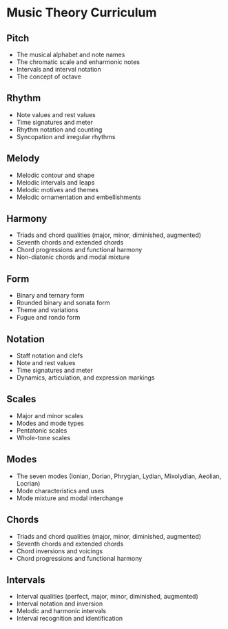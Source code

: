 # Music Theory Curriculum

## Pitch

- The musical alphabet and note names
- The chromatic scale and enharmonic notes
- Intervals and interval notation
- The concept of octave

## Rhythm

- Note values and rest values
- Time signatures and meter
- Rhythm notation and counting
- Syncopation and irregular rhythms

## Melody

- Melodic contour and shape
- Melodic intervals and leaps
- Melodic motives and themes
- Melodic ornamentation and embellishments

## Harmony

- Triads and chord qualities (major, minor, diminished, augmented)
- Seventh chords and extended chords
- Chord progressions and functional harmony
- Non-diatonic chords and modal mixture

## Form

- Binary and ternary form
- Rounded binary and sonata form
- Theme and variations
- Fugue and rondo form

## Notation

- Staff notation and clefs
- Note and rest values
- Time signatures and meter
- Dynamics, articulation, and expression markings

## Scales

- Major and minor scales
- Modes and mode types
- Pentatonic scales
- Whole-tone scales

## Modes

- The seven modes (Ionian, Dorian, Phrygian, Lydian, Mixolydian, Aeolian,
  Locrian)
- Mode characteristics and uses
- Mode mixture and modal interchange

## Chords

- Triads and chord qualities (major, minor, diminished, augmented)
- Seventh chords and extended chords
- Chord inversions and voicings
- Chord progressions and functional harmony

## Intervals

- Interval qualities (perfect, major, minor, diminished, augmented)
- Interval notation and inversion
- Melodic and harmonic intervals
- Interval recognition and identification

